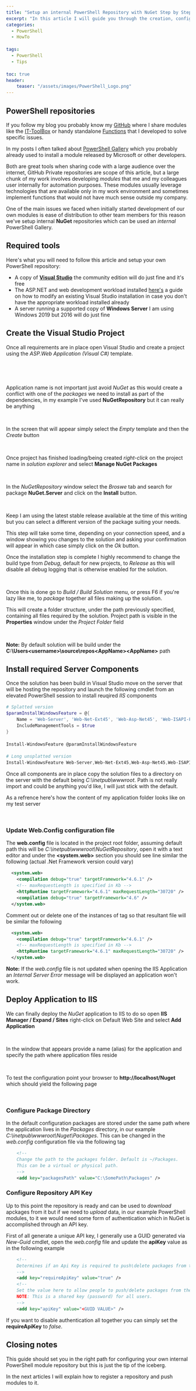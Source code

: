 ```yaml
---
title: "Setup an internal PowerShell Repository with NuGet Step by Step"
excerpt: "In this article I will guide you through the creation, configuration and deployment of an internal NuGet repository that can be used to easily distribute and share PowerShell modules in the internal network."
categories:
  - PowerShell
  - HowTo

tags:
  - PowerShell
  - Tips

toc: true
header:
    teaser: "/assets/images/PowerShell_Logo.png"
---
```


## PowerShell repositories

If you follow my blog you probably know my [GitHub](https://github.com/PsCustomObject) where I share modules like the [IT-ToolBox](https://github.com/PsCustomObject/IT-ToolBox) or handy standalone [Functions](https://github.com/PsCustomObject/PowerShell-Functions) that I developed to solve specific issues.

In my posts I often talked about [PowerShell Gallery](https://pscustomobject.github.io/powershell/tips/PowerShell-Restore-Default-Repository/) which you probably already used to install a module released by Microsoft or other developers.

Both are great tools when sharing code with a large audience over the internet, GitHub Private repositories are scope of this article,  but a large chunk of my work involves developing *modules* that me and my colleagues user internally for automation purposes. These modules usually leverage technologies that are available only in my work environment and sometimes implement functions that would not have much sense outside my company.

One of the main issues we faced when initially started development of our own modules is ease of distribution to other team members for this reason we've setup internal **NuGet** repositories which can be used an *internal* PowerShell Gallery.

## Required tools

Here's what you will need to follow this article and setup your own PowerShell repository:

- A copy of **[Visual Studio](https://visualstudio.microsoft.com/downloads/)** the community edition will do just fine and it's free
- The ASP.NET and web development workload installed [here's](https://docs.microsoft.com/en-us/visualstudio/install/modify-visual-studio?view=vs-2019) a guide on how to modify an existing Visual Studio installation in case you don't have the appropriate workload installed already
- A server running a supported copy of **Windows Server** I am using Windows 2019 but 2016 will do just fine

## Create the Visual Studio Project

Once all requirements are in place open Visual Studio and  create a project using the *ASP.Web Application (Visual C#)* template.

<figure>
  <a href="https://pscustomobject.github.io//assets/images/NugetArticle/VS_Create_New_Project.png">
  <img src="/assets/images/NugetArticle/VS_Create_New_Project.png"></a>
</figure>

<figure>
  <a href="https://pscustomobject.github.io//assets/images/NugetArticle/VS_Web_Application.png">
  <img src="/assets/images/NugetArticle/VS_Web_Application.png"></a>
</figure>

Application name is not important just avoid *NuGet* as this would create a conflict with one of the *packages* we need to install as part of the dependencies, in my example I've used **NuGetRepository** but it can really be anything

<figure>
  <a href="https://pscustomobject.github.io//assets/images/NugetArticle/Application_Configuration.png">
  <img src="/assets/images/NugetArticle/Application_Configuration.png"></a>
</figure>

In the screen that will appear simply select the *Empty* template and then the *Create*  button

<figure>
  <a href="https://pscustomobject.github.io//assets/images/NugetArticle/Project_Configuration.png">
  <img src="/assets/images/NugetArticle/Project_Configuration.png"></a>
</figure>

Once project has finished loading/being created *right-click* on the project name in *solution explorer* and select **Manage NuGet Packages**

<figure>
  <a href="https://pscustomobject.github.io//assets/images/NugetArticle/Manage_NuGet_Package.png">
  <img src="/assets/images/NugetArticle/Manage_NuGet_Package.png"></a>
</figure>

In the *NuGetRepository* window select the *Broswe* tab and search for package **NuGet.Server** and click on the **Install** button.

<figure>
  <a href="https://pscustomobject.github.io//assets/images/NugetArticle/Install_NuGet_Component.png">
  <img src="/assets/images/NugetArticle/Install_NuGet_Component.png"></a>
</figure>

Keep I am using the latest stable release available at the time of this writing but you can select a different version of the package suiting your needs.

This step will take some time, depending on your connection speed, and a window showing you changes to the solution and asking your confirmation will appear in which case simply click on the *Ok* button.

Once the installation step is complete I highly recommend to change the build type from *Debug*, default for new projects, to *Release* as this will disable all debug logging that is otherwise enabled for the solution.

<figure>
  <a href="https://pscustomobject.github.io//assets/images/NugetArticle/Set_Build_Type.png">
  <img src="/assets/images/NugetArticle/Set_Build_Type.png"></a>
</figure>

Once this is done go to *Build / Build Solution* menu, or press F6 if you're lazy like me, to *package* together all files making up the solution.

This will create a folder structure, under the path previously specified, containing all files required by the solution. Project path is visible in the **Properties** window under the *Project Folder* field

<figure>
  <a href="https://pscustomobject.github.io//assets/images/NugetArticle/Project_Path.png">
  <img src="/assets/images/NugetArticle/Project_Path.png"></a>
</figure>

**Note:** By default solution will be build under the  **C:\Users\<username>\source\repos\<AppName>\<AppName>** path

## Install required Server Components

Once the solution has been build in Visual Studio move on the server that will be hosting the repository and launch the following cmdlet from an elevated PowerShell session to install reuqired *IIS* components

```powershell
# Splatted version
$paramInstallWindowsFeature = @{
    Name = 'Web-Server', 'Web-Net-Ext45', 'Web-Asp-Net45', 'Web-ISAPI-Filter', 'Web-ISAPI-Ext'
    IncludeManagementTools = $true
}

Install-WindowsFeature @paramInstallWindowsFeature

# Long unsplatted version
Install-WindowsFeature Web-Server,Web-Net-Ext45,Web-Asp-Net45,Web-ISAPI-Filter,Web-ISAPI-Ext -IncludeManagementTools
```

Once all components are in place copy the solution files to a directory on the server with the default being *C:\inetpub\wwwroot*. Path is not really import and could be anything you'd like, I will just stick with the default.

As a refrence here's how the content of my application folder looks like on my test server

<figure>
  <a href="https://pscustomobject.github.io//assets/images/NugetArticle/IIS_Application.png">
  <img src="/assets/images/NugetArticle/IIS_Application.png"></a>
</figure>

### Update Web.Config configuration file

The **web.config** file is located in the project root folder, assuming default path this will be *C:\inetpub\wwwroot\NuGetRepository*, open it with a text editor and under the **<system.web>** section you should see line similar the following (actual .Net Framework version could vary)

```xml
  <system.web>
    <compilation debug="true" targetFramework="4.6.1" />
    <!-- maxRequestLength is specified in Kb -->
    <httpRuntime targetFramework="4.6.1" maxRequestLength="30720" />
    <compilation debug="true" targetFramework="4.6" />
  </system.web>
```

Comment out or delete one of the instances of **<compilation>** tag so that resultant file will be similar the following

```xml
  <system.web>
    <compilation debug="true" targetFramework="4.6.1" />
    <!-- maxRequestLength is specified in Kb -->
    <httpRuntime targetFramework="4.6.1" maxRequestLength="30720" />
  </system.web>
```

**Note:** If the *web.config* file is not updated when opening the IIS Application an *Internal Server Error* message will be displayed an application won't work.

## Deploy Application to IIS

We can finally deploy the *NuGet* application to IIS to do so open **IIS Manager / Expand <Server Name> / Sites** right-click on Default Web Site and select **Add Application**

<figure>
  <a href="https://pscustomobject.github.io//assets/images/Add_Application.png">
  <img src="/assets/images/Add_Application.png"></a>
</figure>

In the window that appears provide a name (alias) for the application and specify the path where application files reside

<figure>
  <a href="https://pscustomobject.github.io//assets/images/NugetArticle/Application_Alias.png">
  <img src="/assets/images/NugetArticle/Application_Alias.png"></a>
</figure>

To test the configuration point your browser to **http://localhost/Nuget** which should yield the following page

<figure>
  <a href="https://pscustomobject.github.io//assets/images/NugetArticle/Nuget_Page.png">
  <img src="/assets/images/NugetArticle/Nuget_Page.png"></a>
</figure>

### Configure Package Directory

In the default configuration packages are stored under the same path where the application lives in the *Packages* directory, in our example *C:\inetpub\wwwroot\Nuget\Packages*. This can be changed in the *web.config* configuration file via the following tag

```xml
    <!--
    Change the path to the packages folder. Default is ~/Packages.
    This can be a virtual or physical path.
    -->
    <add key="packagesPath" value="C:\SomePath\Packages" />
```

### Configure Repository API Key

Up to this point the repository is ready and can be used to *download* apckages from it but if we need to *upload* data, in our example PowerShell modules, to it we would need some form of authentication which in NuGet is accomplished through an API key.

First of all generate a unique API key, I generally use a GUID generated via *New-Guid* cmdlet, open the *web.config* file and update the **apiKey** value as in the following example

```xml
    <!--
    Determines if an Api Key is required to push\delete packages from the server. 
    -->
    <add key="requireApiKey" value="true" />
    <!-- 
    Set the value here to allow people to push/delete packages from the server.
    NOTE: This is a shared key (password) for all users.
    -->
    <add key="apiKey" value="<GUID VALUE>" />
```

If you want to disable authentication all together you can simply set the **requireApiKey** to *false*.

## Closing notes

This guide should set you in the right path for configuring your own internal PowerShell module repository but this is just the tip of the iceberg.

In the next articles I will explain how to register a repository and push modules to it.